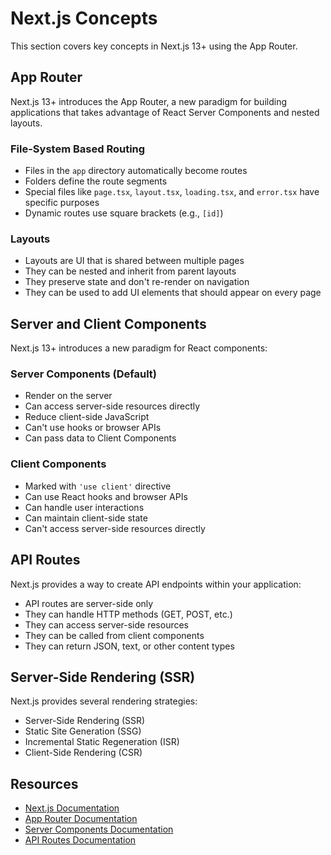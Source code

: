 # Next.js Concepts

This section covers key concepts in Next.js 13+ using the App Router.

## App Router

Next.js 13+ introduces the App Router, a new paradigm for building applications that takes advantage of React Server Components and nested layouts.

### File-System Based Routing

- Files in the `app` directory automatically become routes
- Folders define the route segments
- Special files like `page.tsx`, `layout.tsx`, `loading.tsx`, and `error.tsx` have specific purposes
- Dynamic routes use square brackets (e.g., `[id]`)

### Layouts

- Layouts are UI that is shared between multiple pages
- They can be nested and inherit from parent layouts
- They preserve state and don't re-render on navigation
- They can be used to add UI elements that should appear on every page

## Server and Client Components

Next.js 13+ introduces a new paradigm for React components:

### Server Components (Default)

- Render on the server
- Can access server-side resources directly
- Reduce client-side JavaScript
- Can't use hooks or browser APIs
- Can pass data to Client Components

### Client Components

- Marked with `'use client'` directive
- Can use React hooks and browser APIs
- Can handle user interactions
- Can maintain client-side state
- Can't access server-side resources directly

## API Routes

Next.js provides a way to create API endpoints within your application:

- API routes are server-side only
- They can handle HTTP methods (GET, POST, etc.)
- They can access server-side resources
- They can be called from client components
- They can return JSON, text, or other content types

## Server-Side Rendering (SSR)

Next.js provides several rendering strategies:

- Server-Side Rendering (SSR)
- Static Site Generation (SSG)
- Incremental Static Regeneration (ISR)
- Client-Side Rendering (CSR)

## Resources

- [Next.js Documentation](https://nextjs.org/docs)
- [App Router Documentation](https://nextjs.org/docs/app/building-your-application/routing)
- [Server Components Documentation](https://nextjs.org/docs/app/building-your-application/rendering/server-components)
- [API Routes Documentation](https://nextjs.org/docs/app/building-your-application/routing/route-handlers) 